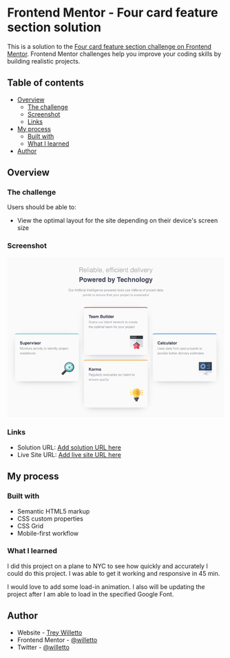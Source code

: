 # Frontend Mentor - Four card feature section solution

This is a solution to the [Four card feature section challenge on Frontend Mentor](https://www.frontendmentor.io/challenges/four-card-feature-section-weK1eFYK). Frontend Mentor challenges help you improve your coding skills by building realistic projects.

## Table of contents

- [Overview](#overview)
  - [The challenge](#the-challenge)
  - [Screenshot](#screenshot)
  - [Links](#links)
- [My process](#my-process)
  - [Built with](#built-with)
  - [What I learned](#what-i-learned)
- [Author](#author)

## Overview

### The challenge

Users should be able to:

- View the optimal layout for the site depending on their device's screen size

### Screenshot

![](/images/screenshot.png)

### Links

- Solution URL: [Add solution URL here](https://github.com/willetto/Front-End-Mentor-Four-Cards)
- Live Site URL: [Add live site URL here](https://willetto.github.io/Front-End-Mentor-Four-Cards/)

## My process

### Built with

- Semantic HTML5 markup
- CSS custom properties
- CSS Grid
- Mobile-first workflow

### What I learned

I did this project on a plane to NYC to see how quickly and accurately I could do this project. I was able to get it working and responsive in 45 min.

I would love to add some load-in animation. I also will be updating the project after I am able to load in the specified Google Font.

## Author

- Website - [Trey Willetto](https://www.treywilletto.com)
- Frontend Mentor - [@willetto](https://www.frontendmentor.io/profile/willetto)
- Twitter - [@willetto](https://www.twitter.com/willetto)
